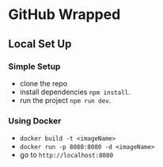 # GitHub Wrapped

## Local Set Up

### Simple Setup

- clone the repo 
- install dependencies `npm install`.
- run the project `npm run dev`.

### Using Docker

- `docker build -t <imageName>`
- `docker run -p 8080:8080 -d <imageName>`
- go to `http://localhost:8080`

